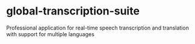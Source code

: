 # global-transcription-suite
Professional application for real-time speech transcription and translation with support for multiple languages

